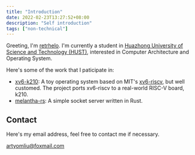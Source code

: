 ```yaml
---
title: "Introduction"
date: 2022-02-23T13:27:52+08:00
description: "Self introduction"
tags: ["non-technical"]
---
```


Greeting, I'm [retrhelo][1]. I'm currently a student in [Huazhong University of
Science and Technology (HUST)][2], interested in Computer Architecture and
Operating System.

<!--more-->

Here's some of the work that I paticipate in:

- [xv6-k210][3]: A toy operating system based on MIT's [xv6-riscv][4], but well
  customed. The project ports xv6-riscv to a real-world RISC-V board, k210.
- [melantha-rs][5]: A simple socket server written in Rust.

[1]: https://github.com/retrhelo
[2]: http://english.hust.edu.cn/
[3]: https://github.com/HUST-OS/xv6-k210
[4]: https://github.com/mit-pdos/xv6-riscv
[5]: https://github.com/retrhelo/melantha-rs

## Contact

Here's my email address, feel free to contact me if necessary.

[artyomliu@foxmail.com](mailto:artyomliu@foxmail.com)
